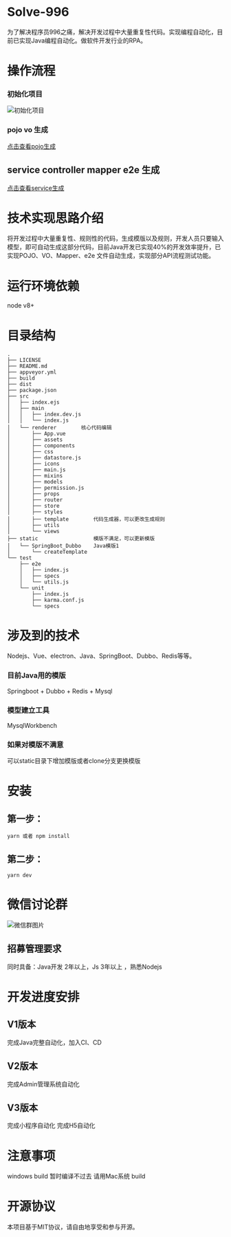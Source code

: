 # Solve-996
为了解决程序员996之痛，解决开发过程中大量重复性代码。实现编程自动化，目前已实现Java编程自动化。做软件开发行业的RPA。
# 操作流程
### 初始化项目
![初始化项目](https://github.com/CREATE-AI/Solve-996/blob/master/docs/initJava.gif)
### pojo vo 生成
[点击查看pojo生成](https://github.com/CREATE-AI/Solve-996/blob/master/docs/pojo.gif)
## service controller mapper e2e 生成
[点击查看service生成](https://github.com/CREATE-AI/Solve-996/blob/master/docs/service.gif)

# 技术实现思路介绍
将开发过程中大量重复性、规则性的代码，生成模版以及规则，开发人员只要输入模型，即可自动生成这部分代码，目前Java开发已实现40%的开发效率提升，已实现POJO、VO、Mapper、e2e 文件自动生成，实现部分API流程测试功能。
# 运行环境依赖
node v8+

# 目录结构
```
.
├── LICENSE
├── README.md
├── appveyor.yml
├── build
├── dist
├── package.json
├── src
│   ├── index.ejs
│   ├── main
│   │   ├── index.dev.js
│   │   └── index.js
│   └── renderer        核心代码编辑
│       ├── App.vue
│       ├── assets
│       ├── components      
│       ├── css
│       ├── datastore.js
│       ├── icons
│       ├── main.js
│       ├── mixins
│       ├── models
│       ├── permission.js
│       ├── props
│       ├── router
│       ├── store
│       ├── styles
│       ├── template        代码生成器，可以更改生成规则
│       ├── utils
│       └── views
├── static                  模版不满足，可以更新模版
│   └── SpringBoot_Dubbo    Java模版1
│       └── createTemplate 
└── test
    ├── e2e
    │   ├── index.js
    │   ├── specs
    │   └── utils.js
    └── unit
        ├── index.js
        ├── karma.conf.js
        └── specs
```
# 涉及到的技术
Nodejs、Vue、electron、Java、SpringBoot、Dubbo、Redis等等。
### 目前Java用的模版
Springboot + Dubbo + Redis + Mysql
### 模型建立工具
MysqlWorkbench
### 如果对模版不满意
可以static目录下增加模版或者clone分支更换模版

# 安装
## 第一步：
`
yarn 或者 npm install
`
## 第二步：
`
yarn dev
`
# 微信讨论群
![微信群图片](http://www.createsz.cn/download/5401565800545_.pic.jpg)
## 招募管理要求
同时具备：Java开发 2年以上，Js 3年以上 ，熟悉Nodejs
# 开发进度安排

## V1版本
完成Java完整自动化，加入CI、CD
## V2版本
完成Admin管理系统自动化
## V3版本
完成小程序自动化
完成H5自动化
# 注意事项
windows build 暂时编译不过去
请用Mac系统 build

# 开源协议
本项目基于MIT协议，请自由地享受和参与开源。

